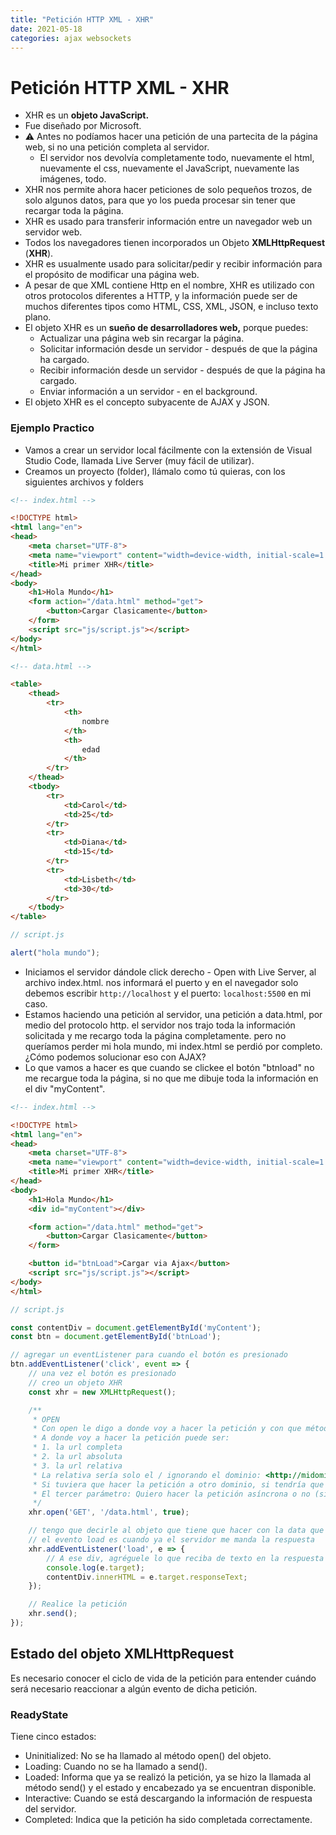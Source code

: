 ```yaml
---
title: "Petición HTTP XML - XHR"
date: 2021-05-18
categories: ajax websockets
---
```


# Petición HTTP XML - XHR
-   XHR es un **objeto JavaScript.**
-   Fue diseñado por Microsoft.
-   ⚠️ Antes no podíamos hacer una petición de una partecita de la página web, si no una petición completa al servidor.
    -   El servidor nos devolvía completamente todo, nuevamente el html, nuevamente el css, nuevamente el JavaScript, nuevamente las imágenes, todo.
-   XHR nos permite ahora hacer peticiones de solo pequeños trozos, de solo algunos datos, para que yo los pueda procesar sin tener que recargar toda la página.
-   XHR es usado para transferir información entre un navegador web un servidor web.
-   Todos los navegadores tienen incorporados un Objeto **XMLHttpRequest** (**XHR**).
-   XHR es usualmente usado para solicitar/pedir y recibir información para el propósito de modificar una página web.
-   A pesar de que XML contiene Http en el nombre, XHR es utilizado con otros protocolos diferentes a HTTP, y la información puede ser de muchos diferentes tipos como HTML, CSS, XML, JSON, e incluso texto plano.
-   El objeto XHR es un **sueño de desarrolladores web,** porque puedes:
    -   Actualizar una página web sin recargar la página.
    -   Solicitar información desde un servidor - después de que la página ha cargado.
    -   Recibir información desde un servidor - después de que la página ha cargado.
    -   Enviar información a un servidor - en el background.
-   El objeto XHR es el concepto subyacente de AJAX y JSON.

### Ejemplo Practico
-   Vamos a crear un servidor local fácilmente con la extensión de Visual Studio Code, llamada Live Server (muy fácil de utilizar).
-   Creamos un proyecto (folder), llámalo como tú quieras, con los siguientes archivos y folders

```html
<!-- index.html -->

<!DOCTYPE html>
<html lang="en">
<head>
    <meta charset="UTF-8">
    <meta name="viewport" content="width=device-width, initial-scale=1.0">
    <title>Mi primer XHR</title>
</head>
<body>
    <h1>Hola Mundo</h1>
    <form action="/data.html" method="get">
        <button>Cargar Clasicamente</button>
    </form>
    <script src="js/script.js"></script>
</body>
</html>
```

```html
<!-- data.html -->

<table>
    <thead>
        <tr>
            <th>
                nombre
            </th>
            <th>
                edad
            </th>
        </tr>
    </thead>
    <tbody>
        <tr>
            <td>Carol</td>
            <td>25</td>
        </tr>
        <tr>
            <td>Diana</td>
            <td>15</td>
        </tr>
        <tr>
            <td>Lisbeth</td>
            <td>30</td>
        </tr>
    </tbody>
</table>
```

```js
// script.js

alert("hola mundo");
```

-   Iniciamos el servidor dándole click derecho - Open with Live Server, al archivo index.html. nos informará el puerto y en el navegador solo debemos escribir `http://localhost` y el puerto: `localhost:5500` en mi caso.
-   Estamos haciendo una petición al servidor, una petición a data.html, por medio del protocolo http. el servidor nos trajo toda la información solicitada y me recargo toda la página completamente. pero no queríamos perder mi hola mundo, mi index.html se perdió por completo. ¿Cómo podemos solucionar eso con AJAX?    
-   Lo que vamos a hacer es que cuando se clickee el botón "btnload" no me recargue toda la página, si no que me dibuje toda la información en el div "myContent".

```html
<!-- index.html -->

<!DOCTYPE html>
<html lang="en">
<head>
    <meta charset="UTF-8">
    <meta name="viewport" content="width=device-width, initial-scale=1.0">
    <title>Mi primer XHR</title>
</head>
<body>
    <h1>Hola Mundo</h1>
    <div id="myContent"></div>

    <form action="/data.html" method="get">
        <button>Cargar Clasicamente</button>
    </form>

    <button id="btnLoad">Cargar via Ajax</button>
    <script src="js/script.js"></script>
</body>
</html>
```

```js
// script.js

const contentDiv = document.getElementById('myContent');
const btn = document.getElementById('btnLoad');

// agregar un eventListener para cuando el botón es presionado
btn.addEventListener('click', event => {
    // una vez el botón es presionado
    // creo un objeto XHR
    const xhr = new XMLHttpRequest();

    /**
     * OPEN
     * Con open le digo a donde voy a hacer la petición y con que método.
     * A donde voy a hacer la petición puede ser:
     * 1. la url completa
     * 2. la url absoluta
     * 3. la url relativa
     * La relativa sería solo el / ignorando el dominio: <http://midominio.com>
     * Si tuviera que hacer la petición a otro dominio, si tendría que poner el dominio completo
     * El tercer parámetro: Quiero hacer la petición asíncrona o no (siempre va a ser true, porque no tiene sentido una petición que no sea asíncrona).
     */
    xhr.open('GET', '/data.html', true);

    // tengo que decirle al objeto que tiene que hacer con la data que recibe del servidor
    // el evento load es cuando ya el servidor me manda la respuesta
    xhr.addEventListener('load', e => {
        // A ese div, agréguele lo que reciba de texto en la respuesta del servidor. 
        console.log(e.target);
        contentDiv.innerHTML = e.target.responseText;
    });

    // Realice la petición
    xhr.send();
});
```

## Estado del objeto XMLHttpRequest
Es necesario conocer el ciclo de vida de la petición para entender cuándo será necesario reaccionar a algún evento de dicha petición.

### ReadyState
Tiene cinco estados:  
-   Uninitialized: No se ha llamado al método open() del objeto.
-   Loading: Cuando no se ha llamado a send().
-   Loaded: Informa que ya se realizó la petición, ya se hizo la llamada al método send() y el estado y encabezado ya se encuentran disponible.
-   Interactive: Cuando se está descargando la información de respuesta del servidor.
-   Completed: Indica que la petición ha sido completada correctamente.

